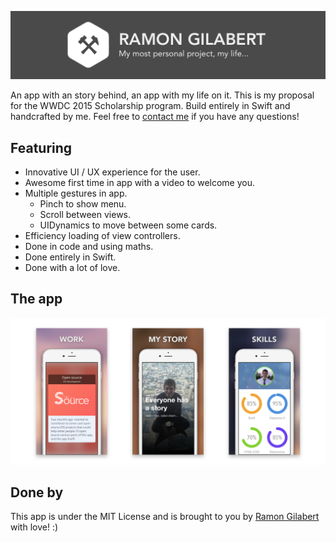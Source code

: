 ![Ramon Gilabert](https://github.com/RamonGilabert/RamonGilabert/blob/master/Resources/github-header.png)

An app with an story behind, an app with my life on it. This is my proposal for the WWDC 2015 Scholarship program. Build entirely in Swift and handcrafted by me. Feel free to [contact me](contact@ramongilabert.com) if you have any questions!

## Featuring

- Innovative UI / UX experience for the user.
- Awesome first time in app with a video to welcome you.
- Multiple gestures in app.
  - Pinch to show menu.
  - Scroll between views.
  - UIDynamics to move between some cards.
- Efficiency loading of view controllers.
- Done in code and using maths.
- Done entirely in Swift.
- Done with a lot of love.

## The app

![Ramon Gilabert](https://github.com/RamonGilabert/RamonGilabert/blob/master/Resources/screenshots.png)

## Done by

This app is under the MIT License and is brought to you by [Ramon Gilabert](http://ramongilabert.com) with love! :)
